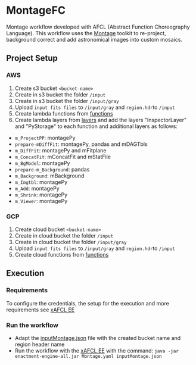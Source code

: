 # MontageFC
Montage workflow developed with AFCL (Abstract Function Choreography Language). This workflow uses the [Montage](http://montage.ipac.caltech.edu/ "Montage") toolkit to re-project, background correct and add astronomical images into custom mosaics.

## Project Setup
### AWS
1. Create s3 bucket ```<bucket-name>```
2. Create in s3 bucket the folder ```/input```
3. Create in s3 bucket the folder ```/input/gray```
4. Upload ```input fits files``` to ```/input/gray``` and ```region.hdr```to ```/input```
5. Create lambda functions from [functions](./Functions/AWS)
6. Create lambda layers from [layers](./AWS%20Layers) and add the layers "InspectorLayer" and "PyStorage" to each function and additional layers as follows:
* ```m_ProjectPP```: montagePy
* ```prepare-mDiffFit```: montagePy, pandas and mDAGTbls
* ```m_DiffFit```: montagePy and mFitplane
* ```m_ConcatFit```: mConcatFit and mStatFile
* ```m_BgModel```: montagePy
* ```prepare-m_Background```: pandas
* ```m_Background```: mBackground
* ```m_Imgtbl```: montagePy
* ```m_Add```: montagePy
* ```m_Shrink```: montagePy
* ```m_Viewer```: montagePy

### GCP
1. Create cloud bucket ```<bucket-name>```
2. Create in cloud bucket the folder ```/input```
3. Create in cloud bucket the folder ```/input/gray```
4. Upload ```input fits files``` to ```/input/gray``` and ```region.hdr```to ```/input``` 
5. Create cloud functions from [functions](./Functions/GCP)

## Execution
### Requirements
To configure the credentials, the setup for the execution and more requirements see [xAFCL EE](https://github.com/sashkoristov/enactmentengine) 

### Run the workflow
* Adapt the [inputMontage.json](./AFCL/inputMontage.json) file with the created bucket name and region header name 
* Run the workflow with the [xAFCL EE](https://github.com/sashkoristov/enactmentengine) with the command: ```java -jar enactment-engine-all.jar Montage.yaml inputMontage.json``` 
